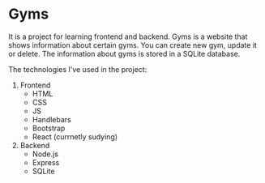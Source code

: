 # Gyms
It is a project for learning frontend and backend. 
Gyms is a website that shows information about certain gyms. You can create new gym, update it or delete. The information about gyms is stored in a SQLite database. 

The technologies I've used in the project:
1. Frontend
    * HTML 
    * CSS
    * JS
    * Handlebars
    * Bootstrap
    * React (currnetly sudying)
2. Backend
    * Node.js
    * Express
    * SQLite
